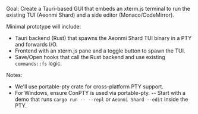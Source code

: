 Goal: Create a Tauri-based GUI that embeds an xterm.js terminal to run the existing TUI (Aeonmi Shard) and a side editor (Monaco/CodeMirror).

Minimal prototype will include:
- Tauri backend (Rust) that spawns the Aeonmi Shard TUI binary in a PTY and forwards I/O.
- Frontend with an xterm.js pane and a toggle button to spawn the TUI.
- Save/Open hooks that call the Rust backend and use existing `commands::fs` logic.

Notes:
- We'll use portable-pty crate for cross-platform PTY support.
- For Windows, ensure ConPTY is used via portable-pty.
-- Start with a demo that runs `cargo run -- --repl` or `Aeonmi Shard --edit` inside the PTY.
